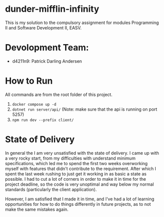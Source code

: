 # dunder-mifflin-infinity
This is my solution to the compulsory assignment for modules Programming II and Software Development II, EASV.

# Devolopment Team:
- d4211n9: Patrick Darling Andersen

# How to Run
All commands are from the root folder of this project.

1) `docker compose up -d`
2) `dotnet run server/api/` (Note: make sure that the api is running on port 5257)
3) `npm run dev --prefix client/`

# State of Delivery
In general the I am very unsatisfied with the state of delivery.
I came up with a very rocky start, from my difficulties with understand minimum specifications,
which led me to spend the first two weeks overworking myself with features that didn't contribute to the requirement.
After which I spent the last week rushing to just get it working in as basic a state as possible.
I had to cut a lot of corners in order to make it in time for the project deadline, so the code is very unoptimal and
way below my normal standards (particularly the client application).

However, I am satisfied that I made it in time, and I've had a lot of learning opportunities
for how to do things differently in future projects, as to not make the same mistakes again.
